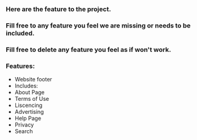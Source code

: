 ### Here are the feature to the project.
### Fill free to any feature you feel we are missing or needs to be included.
### Fill free to delete any feature you feel as if won't work.

### Features:
* Website footer
* Includes:
* About Page
* Terms of Use
* Liscencing
* Advertising
* Help Page
* Privacy
* Search
